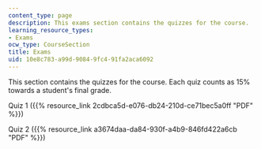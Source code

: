 ```yaml
---
content_type: page
description: This exams section contains the quizzes for the course.
learning_resource_types:
- Exams
ocw_type: CourseSection
title: Exams
uid: 10e8c783-a99d-9084-9fc4-91fa2aca6092
---
```


This section contains the quizzes for the course. Each quiz counts as 15% towards a student's final grade.

Quiz 1 ({{% resource_link 2cdbca5d-e076-db24-210d-ce71bec5a0ff "PDF" %}})

Quiz 2 ({{% resource_link a3674daa-da84-930f-a4b9-846fd422a6cb "PDF" %}})